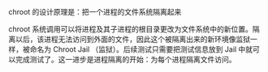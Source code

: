 chroot 的设计原理是：把一个进程的文件系统隔离起来

chroot 系统调用可以将进程及其子进程的根目录更改为文件系统中的新位置。隔离以后，该进程无法访问到外面的文件，因此这个被隔离出来的新环境像监狱一样，被命名为 Chroot Jail （监狱）。后续测试只需要把测试信息放到 Jail 中就可以完成测试了。这一进步是进程隔离的开始：为每个进程隔离文件访问。


